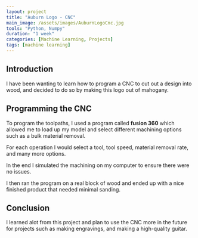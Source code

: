 ```yaml
---
layout: project
title: "Auburn Logo - CNC"
main_image: /assets/images/AuburnLogoCnc.jpg
tools: "Python, Numpy"
duration: "1 week"
categories: [Machine Learning, Projects]
tags: [machine learning]
---
```


## Introduction

I have been wanting to learn how to program a CNC to cut out a design into wood, and decided to do so by making this logo out of mahogany.

## Programming the CNC

To program the toolpaths, I used a program called **fusion 360** which allowed me to load up my model and select different machining options such as a bulk material removal.

For each operation I would select a tool, tool speed, material removal rate, and many more options. 

In the end I simulated the machining on my computer to ensure there were no issues.

I then ran the program on a real block of wood and ended up with a nice finished product that needed minimal sanding.



## Conclusion

I learned alot from this project and plan to use the CNC more in the future for projects such as making engravings, and making a high-quality guitar.